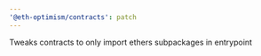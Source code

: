 ```yaml
---
'@eth-optimism/contracts': patch
---
```


Tweaks contracts to only import ethers subpackages in entrypoint
